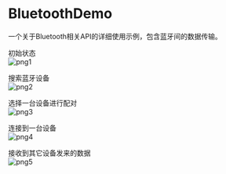 # BluetoothDemo
一个关于Bluetooth相关API的详细使用示例，包含蓝牙间的数据传输。

初始状态  <br/>
![png1](https://github.com/kinpowoo/BluetoothDemo/blob/master/screen_capture/device-2019-04-18-164808.png)  <br/>

搜索蓝牙设备  <br/>
![png2](https://github.com/kinpowoo/BluetoothDemo/blob/master/screen_capture/device-2019-04-18-164932.png)  <br/>

选择一台设备进行配对  <br/>
![png3](https://github.com/kinpowoo/BluetoothDemo/blob/master/screen_capture/device-2019-04-18-164952.png)  <br/>

连接到一台设备  <br/>
![png4](https://github.com/kinpowoo/BluetoothDemo/blob/master/screen_capture/device-2019-04-18-165019.png)  <br/>

接收到其它设备发来的数据  <br/>
![png5](https://github.com/kinpowoo/BluetoothDemo/blob/master/screen_capture/device-2019-04-18-165048.png)

